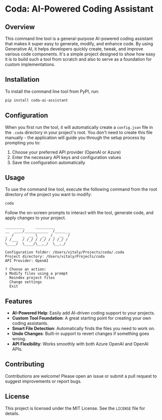 # Coda: AI-Powered Coding Assistant

## Overview

This command line tool is a general-purpose AI-powered coding assistant that makes it super easy to generate, modify, and enhance code. By using Generative AI, it helps developers quickly create, tweak, and improve various code components. It's a simple project designed to show how easy it is to build such a tool from scratch and also to serve as a foundation for custom implementations.

## Installation

To install the command line tool from PyPI, run:

```bash
pip install coda-ai-assistant
```

## Configuration

When you first run the tool, it will automatically create a `config.json` file in the `.coda` directory in your project's root. You don't need to create this file manually - the application will guide you through the setup process by prompting you to:

1. Choose your preferred API provider (OpenAI or Azure)
2. Enter the necessary API keys and configuration values
3. Save the configuration automatically

## Usage

To use the command line tool, execute the following command from the root directory of the project you want to modify:

```bash
coda
```

Follow the on-screen prompts to interact with the tool, generate code, and apply changes to your project.

```
_________     _________       
__  ____/___________  /_____ _
_  /    _  __ \  __  /_  __ `/
/ /___  / /_/ / /_/ / / /_/ / 
\____/  \____/\__,_/  \__,_/  
          
Configuration folder: /Users/vitaly/Projects/coda/.coda
Project directory: /Users/vitaly/Projects/coda
API Provider: OpenAI

? Choose an action: 
❯ Modify files using a prompt
  Reindex project files
  Change settings
  Exit
```

## Features

- **AI-Powered Help**: Easily add AI-driven coding support to your projects.
- **Custom Tool Foundation**: A great starting point for creating your own coding assistants.
- **Smart File Detection**: Automatically finds the files you need to work on.
- **Undo Changes**: Built-in support to revert changes if something goes wrong.
- **API Flexibility**: Works smoothly with both Azure OpenAI and OpenAI APIs.

## Contributing

Contributions are welcome! Please open an issue or submit a pull request to suggest improvements or report bugs.

## License

This project is licensed under the MIT License. See the `LICENSE` file for details.
